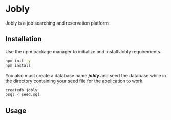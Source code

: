 # Jobly

Jobly is a job searching and reservation platform

## Installation

Use the npm package manager to initialize and install Jobly requirements.

```bash
npm init -y
npm install
```

You also must create a database name ***jobly*** and seed the database while in the directory containing your seed file for the application to work.

```bash
createdb jobly
psql < seed.sql
```

## Usage
